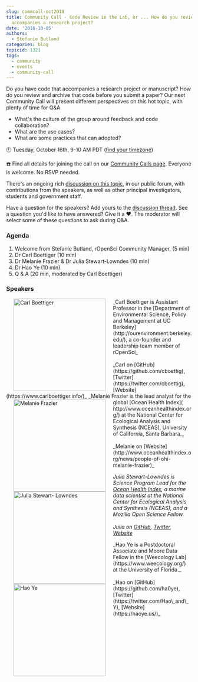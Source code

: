 ```yaml
---
slug: commcall-oct2018
title: Community Call - Code Review in the Lab, or ... How do you review code that
  accompanies a research project?
date: '2018-10-05'
authors:
  - Stefanie Butland
categories: blog
topicid: 1321
tags:
  - community
  - events
  - community-call
---
```

Do you have code that accompanies a research project or manuscript? How do you review and archive that code before you submit a paper? Our next Community Call will present different perspectives on this hot topic, with plenty of time for Q&A.

- What's the culture of the group around feedback and code collaboration?
- What are the use cases?
- What are some practices that can adopted?

🕘 Tuesday, October 16th, 9-10 AM PDT ([find your timezone](https://www.timeanddate.com/worldclock/fixedtime.html?msg=rOpenSci+Community+Call&iso=20181016T09&p1=791&ah=1))

☎️ Find all details for joining the call on our [Community Calls page](http://communitycalls.ropensci.org/#next-call).
Everyone is welcome. No RSVP needed.

There's an ongoing rich [discussion on this topic](https://discuss.ropensci.org/t/how-do-you-review-code-that-accompanies-a-research-project-or-paper-help-ropensci-plan-a-community-call/1321), in our public forum, with contributions from the speakers, as well as other principal investigators, students and government staff.

Have a question for the speakers? Add yours to the [discussion thread](https://discuss.ropensci.org/t/how-do-you-review-code-that-accompanies-a-research-project-or-paper-help-ropensci-plan-a-community-call/1321). See a question you'd like to have answered? Give it a ❤️. The moderator will select some of these questions to ask during Q&A.

### Agenda

1. Welcome from Stefanie Butland, rOpenSci Community Manager, (5 min)
2. Dr Carl Boettiger (10 min)
3. Dr Melanie Frazier &  Dr Julia Stewart-Lowndes (10 min)
4. Dr Hao Ye (10 min)
4. Q & A (20 min, moderated by Carl Boettiger)

### Speakers

<img src="/img/blog-images/2018-10-05-commcall-oct2018/carl-boettiger.jpg" alt="Carl Boettiger" style="margin: 0px 20px; width: 250px;" align="left">
_Carl Boettiger is Assistant Professor in the [Department of Environmental Science, Policy and Management at UC Berkeley](http://ourenvironment.berkeley.edu/), a co-founder and leadership team member of rOpenSci_<br/><br/>
_Carl on [GitHub](https://github.com/cboettig), [Twitter](https://twitter.com/cboettig), [Website](https://www.carlboettiger.info/)_

<img src="/img/blog-images/2018-10-05-commcall-oct2018/melanie-frazier.jpg" alt="Melanie Frazier" style="margin: 0px 20px; width: 250px;" align="left">
_Melanie Frazier is the lead analyst for the global [Ocean Health Index](
http://www.oceanhealthindex.org/) at the National Center for Ecological
Analysis and Synthesis (NCEAS), University of California, Santa Barbara._<br/><br/>
_Melanie on [Website](http://www.oceanhealthindex.org/news/people-of-ohi-melanie-frazier)_

<img src="/img/blog-images/2018-10-05-commcall-oct2018/julia-lowndes.jpg" alt="Julia Stewart-
Lowndes" style="margin: 0px 20px; width: 250px;" align="left">
_Julia Stewart-Lowndes is Science Program Lead for the [Ocean Health Index](http://www.oceanhealthindex.org/), a marine data scientist at the National Center for Ecological Analysis and Synthesis (NCEAS), and a Mozilla Open Science Fellow._<br/><br/>
_Julia on [GitHub](https://github.com/jules32), [Twitter](https://twitter.com/juliesquid), [Website](http://jules32.github.io/)_

<img src="/img/blog-images/2018-10-05-commcall-oct2018/hao-ye.jpg" alt="Hao Ye" style="margin: 0px 20px; width: 250px;" align="left">
_Hao Ye is a Postdoctoral Associate and Moore Data Fellow in the [Weecology Lab](https://www.weecology.org/) at the University of Florida._<br/><br/>
_Hao on [GitHub](https://github.com/ha0ye), [Twitter](https://twitter.com/Hao\_and\_Y), [Website](https://haoye.us/)_
